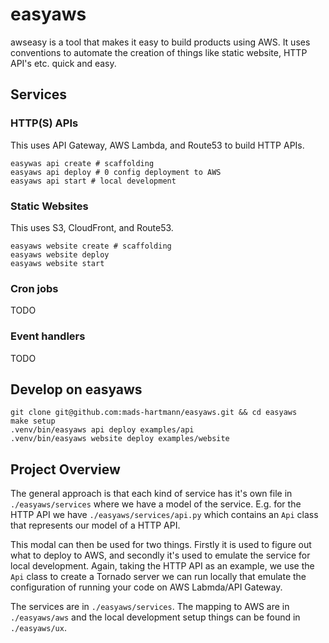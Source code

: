 # easyaws

awseasy is a tool that makes it easy to build products using AWS. It uses
conventions to automate the creation of things like static website, HTTP API's
etc. quick and easy.

## Services

### HTTP(S) APIs

This uses API Gateway, AWS Lambda, and Route53 to build HTTP APIs.

    easywas api create # scaffolding
    easyaws api deploy # 0 config deployment to AWS
    easyaws api start # local development

### Static Websites

This uses S3, CloudFront, and Route53.

    easyaws website create # scaffolding
    easyaws website deploy
    easyaws website start

### Cron jobs

TODO

### Event handlers

TODO

## Develop on easyaws

    git clone git@github.com:mads-hartmann/easyaws.git && cd easyaws
    make setup
    .venv/bin/easyaws api deploy examples/api
    .venv/bin/easyaws website deploy examples/website

## Project Overview

The general approach is that each kind of service has it's own file in
`./easyaws/services` where we have a model of the service. E.g. for the HTTP
API we have `./easyaws/services/api.py` which contains an `Api` class that
represents our model of a HTTP API.

This modal can then be used for two things. Firstly it is used to figure out
what to deploy to AWS, and secondly it's used to emulate the service for local
development. Again, taking the HTTP API as an example, we use the `Api` class
to create a Tornado server we can run locally that emulate the configuration of
running your code on AWS Labmda/API Gateway.

The services are in `./easyaws/services`. The mapping to AWS are in
`./easyaws/aws` and the local development setup things can be found in
`./easyaws/ux`.
